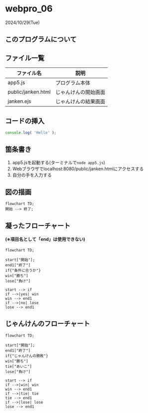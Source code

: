 # webpro_06
2024/10/29(Tue)

## このプログラムについて

## ファイル一覧
ファイル名 | 説明
-|-
app5.js | プログラム本体
public/janken.html | じゃんけんの開始画面
janken.ejs | じゃんけんの結果画面

## コードの挿入
```javascript
console.log( 'Hello' );
```

## 箇条書き
1. app5.jsを起動する(ターミナルで```node app5.js```)
1. Webブラウザでlocalhost:8080/public/janken.htmlにアクセスする
1. 自分の手を入力する

## 図の描画
```mermaid
flowchart TD;
開始 --> 終了;
```

## 凝ったフローチャート
#### (※項目名として「end」は使用できない)
```mermaid
flowchart TD;

start["開始"];
end1["終了"]
if{"条件に合うか"}
win["勝ち"]
lose["負け"]

start --> if
if -->|yes| win
win --> end1
if -->|no| lose
lose --> end1
```

## じゃんけんのフローチャート
```mermaid
flowchart TD;

start["開始"];
end1["終了"]
if{"じゃんけんの勝敗"}
win["勝ち"]
tie["あいこ"]
lose["負け"]

start --> if
if -->|win| win
win --> end1
if -->|tie| tie
tie --> end1
if -->|lose| lose
lose --> end1
```